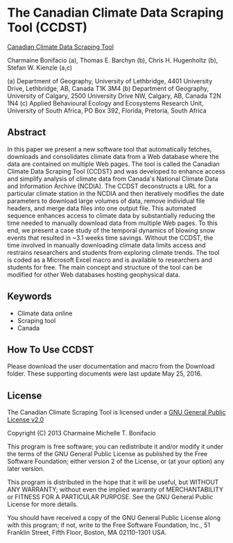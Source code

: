 # The Canadian Climate Data Scraping Tool (CCDST)
[Canadian Climate Data Scraping Tool](http://dx.doi.org/10.1016/j.cageo.2014.10.010)

Charmaine Bonifacio (a), Thomas E. Barchyn (b), Chris H. Hugenholtz (b), Stefan W. Kienzle (a,c)

(a) Department of Geography, University of Lethbridge, 4401 University Drive, Lethbridge, AB, Canada T1K 3M4
(b) Department of Geography, University of Calgary, 2500 University Drive NW, Calgary, AB, Canada T2N 1N4
(c) Applied Behavioural Ecology and Ecosystems Research Unit, University of South Africa, PO Box 392, Florida, Pretoria, South Africa

## Abstract
In this paper we present a new software tool that automatically fetches, downloads and consolidates climate data from a Web database where the data are contained on multiple Web pages. The tool is called the Canadian Climate Data Scraping Tool (CCDST) and was developed to enhance access and simplify analysis of climate data from Canada's National Climate Data and Information Archive (NCDIA). The CCDST deconstructs a URL for a particular climate station in the NCDIA and then iteratively modifies the date parameters to download large volumes of data, remove individual file headers, and merge data files into one output file. This automated sequence enhances access to climate data by substantially reducing the time needed to manually download data from multiple Web pages. To this end, we present a case study of the temporal dynamics of blowing snow events that resulted in ~3.1 weeks time savings. Without the CCDST, the time involved in manually downloading climate data limits access and restrains researchers and students from exploring climate trends. The tool is coded as a Microsoft Excel macro and is available to researchers and students for free. The main concept and structure of the tool can be modified for other Web databases hosting geophysical data.

## Keywords
 - Climate data online
 - Scraping tool
 - Canada

## How To Use CCDST
Please download the user documentation and macro from the Download folder. These supporting documents were last update May 25, 2016.

## License
The Canadian Climate Scraping Tool is licensed under a [GNU General Public License v2.0](http://choosealicense.com/licenses/gpl-2.0//)

Copyright (C) 2013 Charmaine Michelle T. Bonifacio

This program is free software; you can redistribute it and/or modify
it under the terms of the GNU General Public License as published by
the Free Software Foundation; either version 2 of the License, or
(at your option) any later version.

This program is distributed in the hope that it will be useful,
but WITHOUT ANY WARRANTY; without even the implied warranty of
MERCHANTABILITY or FITNESS FOR A PARTICULAR PURPOSE.  See the
GNU General Public License for more details.

You should have received a copy of the GNU General Public License along with this program; if not, write to the Free Software Foundation, Inc., 51 Franklin Street, Fifth Floor, Boston, MA 02110-1301 USA.
